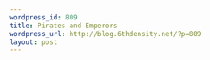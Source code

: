 ```yaml
--- 
wordpress_id: 809
title: Pirates and Emperors
wordpress_url: http://blog.6thdensity.net/?p=809
layout: post
---
```

<p align=center><object width="425" height="350"><param name="movie" value="http://www.youtube.com/v/_tmG4Aqg0Mw"></param><param name="wmode" value="transparent"></param><embed src="http://www.youtube.com/v/_tmG4Aqg0Mw" type="application/x-shockwave-flash" wmode="transparent" width="425" height="350"></embed></object></p>
